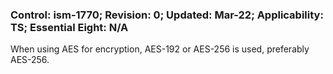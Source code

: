 ### Control: ism-1770; Revision: 0; Updated: Mar-22; Applicability: TS; Essential Eight: N/A
<p>When using AES for encryption, AES-192 or AES-256 is used, preferably AES-256.</p>